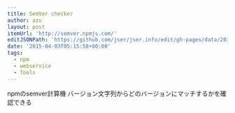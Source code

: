 ```yaml
---
title: SemVer checker
author: azu
layout: post
itemUrl: 'http://semver.npmjs.com/'
editJSONPath: 'https://github.com/jser/jser.info/edit/gh-pages/data/2015/04/index.json'
date: '2015-04-03T05:15:58+00:00'
tags:
  - npm
  - webservice
  - Tools
---
```

npmのsemver計算機
バージョン文字列からどのバージョンにマッチするかを確認できる
